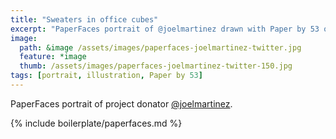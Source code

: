 ```yaml
---
title: "Sweaters in office cubes"
excerpt: "PaperFaces portrait of @joelmartinez drawn with Paper by 53 on an iPad."
image: 
  path: &image /assets/images/paperfaces-joelmartinez-twitter.jpg 
  feature: *image
  thumb: /assets/images/paperfaces-joelmartinez-twitter-150.jpg
tags: [portrait, illustration, Paper by 53]
---
```


PaperFaces portrait of project donator [@joelmartinez](http://twitter.com/joelmartinez).

{% include boilerplate/paperfaces.md %}

